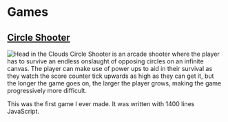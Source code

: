 # Games

## [Circle Shooter](https://seanstrain.github.io/Games/circleshooter/circleshooter "Circle Shooter")
![Head in the Clouds](/Images/HeadInTheClouds.gif)
Circle Shooter is an arcade shooter where the player has to survive an endless onslaught of opposing circles on an infinite canvas. The player can make use of power ups to aid in their survival as they watch the score counter tick upwards as high as they can get it, but the longer the game goes on, the larger the player grows, making the game progressively more difficult.

This was the first game I ever made. It was written with 1400 lines JavaScript.
